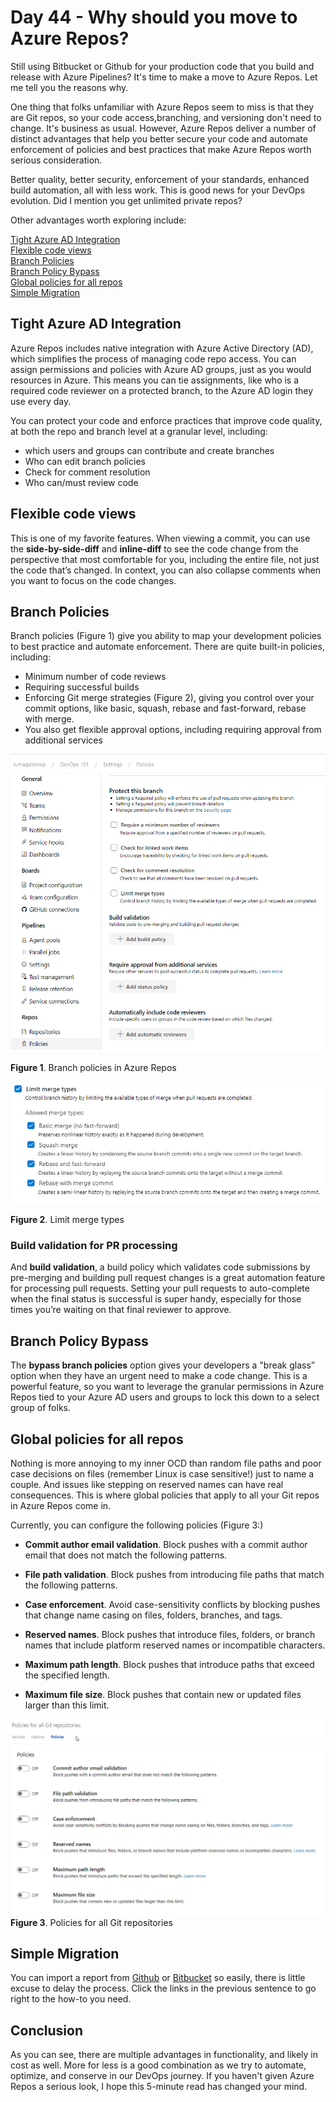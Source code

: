 # Day 44 - Why should you move to Azure Repos?

Still using Bitbucket or Github for your production code that you build and release with Azure Pipelines? It's time to make a move to Azure Repos. Let me tell you the reasons why.

One thing that folks unfamiliar with Azure Repos seem to miss is that they are Git repos, so your code access,branching, and versioning don't need to change. It's business as usual. However, Azure Repos deliver a number of distinct advantages that help you better secure your code and automate enforcement of policies and best practices that make Azure Repos worth serious consideration.

Better quality, better security, enforcement of your standards, enhanced build automation, all with less work. This is good news for your DevOps evolution. Did I mention you  get unlimited private repos?

Other advantages worth exploring include:

[Tight Azure AD Integration](#tight-azure-ad-integration) </br>
[Flexible code views](#flexible-code-views) </br>
[Branch Policies](#branch-policies) </br>
[Branch Policy Bypass](#branch-policy-bypass) </br>
[Global policies for all repos](#global-policies-for-all-repos) </br>
[Simple Migration](#simple-migration) </br>

## Tight Azure AD Integration

Azure Repos includes native integration with Azure Active Directory (AD), which simplifies the process of managing code repo access. You can assign permissions and policies with Azure AD groups, just as you would resources in Azure. This means you can tie assignments, like who is a required code reviewer on a protected branch, to the Azure AD login they use every day.

You can protect your code and enforce practices that improve code quality, at both the repo and branch level at a granular level, including:

- which users and groups can contribute and create branches
- Who can edit branch policies
- Check for comment resolution
- Who can/must review code

## Flexible code views

This is one of my favorite features. When viewing a commit, you can use the **side-by-side-diff** and **inline-diff** to see the code change from the perspective that most comfortable for you, including the entire file, not just the code that’s changed. In context, you can also collapse comments when you want to focus on the code changes.

## Branch Policies

Branch policies (Figure 1) give you ability to map your development policies to best practice and automate enforcement. There are quite built-in policies, including:

- Minimum number of code reviews
- Requiring successful builds
- Enforcing Git merge strategies (Figure 2), giving you control over your commit options, like basic, squash, rebase and fast-forward, rebase with merge.
- You also get flexible approval options, including requiring approval from additional services

![001](../images/day44/fig1.branch.policies.jpg)

**Figure 1**. Branch policies in Azure Repos

![002](../images/day44/fig2.limit.merge.types.jpg)

**Figure 2**. Limit merge types

### Build validation for PR processing

And **build validation**, a build policy which validates code submissions by pre-merging and building pull request changes is a great automation feature for processing pull requests. Setting your pull requests to auto-complete when the final status is successful is super handy, especially for those times you’re waiting on that final reviewer to approve.

## Branch Policy Bypass

The **bypass branch policies** option gives your developers  a "break glass” option when they have an urgent need to make a code change. This is a powerful feature, so you want to leverage the granular permissions in Azure Repos tied to your Azure AD users and groups to lock this down to a select group of folks.

## Global policies for all repos

Nothing is more annoying to my inner OCD than random file paths and poor case decisions on files (remember Linux is case sensitive!) just to name a couple. And issues like stepping on reserved names can have real consequences. This is where global policies that apply to all your Git repos in Azure Repos come in.

Currently, you can configure the following policies (Figure 3:)

- **Commit author email validation**. Block pushes with a commit author email that does not match the following patterns.

- **File path validation**. Block pushes from introducing file paths that match the following patterns.

- **Case enforcement**. Avoid case-sensitivity conflicts by blocking pushes that change name casing on files, folders, branches, and tags.

- **Reserved names**. Block pushes that introduce files, folders, or branch names that include platform reserved names or incompatible characters.

- **Maximum path length**. Block pushes that introduce paths that exceed the specified length.

- **Maximum file size**. Block pushes that contain new or updated files larger than this limit.

![003](../images/day44/fig3.global.policies.jpg)
**Figure 3**. Policies for all Git repositories

## Simple Migration

You can import a report from [Github](https://docs.microsoft.com/en-us/azure/devops/repos/git/import-git-repository?view=azure-devops) or [Bitbucket](https://devblogs.microsoft.com/premier-developer/migrating-a-repo-from-bitbucket-to-azure-devops/) so easily, there is little excuse to delay the process. Click the links in the previous sentence to go right to the how-to you need.

## Conclusion

As you can see, there are multiple advantages in functionality, and likely in cost as well. More for less is a good combination as we try to automate, optimize, and conserve in our DevOps journey. If you haven't given Azure Repos a serious look, I hope this 5-minute read has changed your mind.
